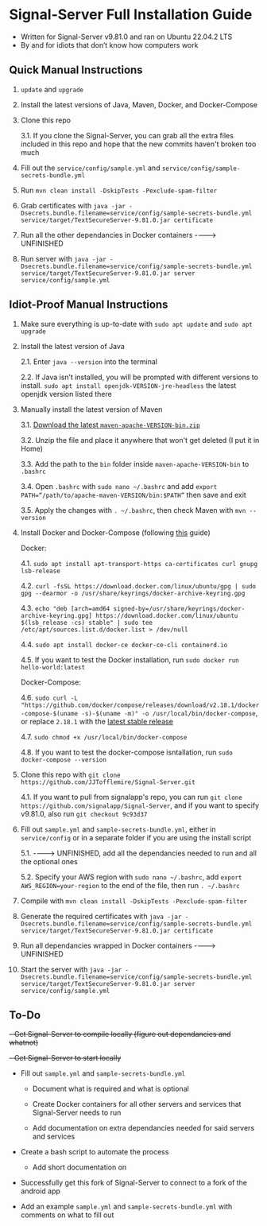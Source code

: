 Signal-Server Full Installation Guide
=================

- Written for Signal-Server v9.81.0 and ran on Ubuntu 22.04.2 LTS
- By and for idiots that don’t know how computers work

Quick Manual Instructions
-----------------

1. `update` and `upgrade`

2. Install the latest versions of Java, Maven, Docker, and Docker-Compose

3. Clone this repo

    3.1. If you clone the Signal-Server, you can grab all the extra files included in this repo and hope that the new commits haven't broken too much

4. Fill out the `service/config/sample.yml` and `service/config/sample-secrets-bundle.yml`

5. Run `mvn clean install -DskipTests -Pexclude-spam-filter`

6. Grab certificates with `java -jar -Dsecrets.bundle.filename=service/config/sample-secrets-bundle.yml service/target/TextSecureServer-9.81.0.jar certificate`

7. Run all the other dependancies in Docker containers ----> UNFINISHED

8. Run server with `java -jar -Dsecrets.bundle.filename=service/config/sample-secrets-bundle.yml service/target/TextSecureServer-9.81.0.jar server service/config/sample.yml`

Idiot-Proof Manual Instructions
-----------------

1. Make sure everything is up-to-date with `sudo apt update` and `sudo apt upgrade`

2. Install the latest version of Java

    2.1. Enter `java --version` into the terminal

    2.2. If Java isn’t installed, you will be prompted with different versions to install. `sudo apt install openjdk-VERSION-jre-headless` the latest openjdk version listed there

3. Manually install the latest version of Maven

    3.1. [Download the latest `maven-apache-VERSION-bin.zip`](https://maven.apache.org/download.cgi?)

    3.2. Unzip the file and place it anywhere that won't get deleted (I put it in Home)

    3.3. Add the path to the `bin` folder inside `maven-apache-VERSION-bin` to `.bashrc`

    3.4. Open `.bashrc` with `sudo nano ~/.bashrc` and add `export PATH=“/path/to/apache-maven-VERSION/bin:$PATH”` then save and exit

    3.5. Apply the changes with `. ~/.bashrc`, then check Maven with `mvn --version`

4. Install Docker and Docker-Compose (following [this](https://www.howtogeek.com/devops/how-to-install-docker-and-docker-compose-on-linux/) guide)

    Docker: 
    
    4.1. `sudo apt install apt-transport-https ca-certificates curl gnupg lsb-release`

    4.2. `curl -fsSL https://download.docker.com/linux/ubuntu/gpg | sudo gpg --dearmor -o /usr/share/keyrings/docker-archive-keyring.gpg`

    4.3. `echo "deb [arch=amd64 signed-by=/usr/share/keyrings/docker-archive-keyring.gpg] https://download.docker.com/linux/ubuntu $(lsb_release -cs) stable" | sudo tee /etc/apt/sources.list.d/docker.list > /dev/null`

    4.4. `sudo apt install docker-ce docker-ce-cli containerd.io`

    4.5. If you want to test the Docker installation, run `sudo docker run hello-world:latest`

    Docker-Compose:
    
    4.6. `sudo curl -L "https://github.com/docker/compose/releases/download/v2.18.1/docker-compose-$(uname -s)-$(uname -m)" -o /usr/local/bin/docker-compose`, or replace `2.18.1` with the [latest stable release](https://github.com/docker/compose/releases)

    4.7. `sudo chmod +x /usr/local/bin/docker-compose`

    4.8. If you want to test the docker-compose isntallation, run `sudo docker-compose --version`

5. Clone this repo with `git clone https://github.com/JJTofflemire/Signal-Server.git`

    4.1. If you want to pull from signalapp's repo, you can run `git clone https://github.com/signalapp/Signal-Server`, and if you want to specify v9.81.0, also run `git checkout 9c93d37`

6. Fill out `sample.yml` and `sample-secrets-bundle.yml`, either in `service/config` or in a separate folder if you are using the install script

    5.1. ----> UNFINISHED, add all the dependancies needed to run and all the optional ones

    5.2. Specify your AWS region with `sudo nano ~/.bashrc`, add `export AWS_REGION=your-region` to the end of the file, then run `. ~/.bashrc`

7. Compile with `mvn clean install -DskipTests -Pexclude-spam-filter`

8. Generate the required certificates with `java -jar -Dsecrets.bundle.filename=service/config/sample-secrets-bundle.yml service/target/TextSecureServer-9.81.0.jar certificate`

9.  Run all dependancies wrapped in Docker containers ----> UNFINISHED

10. Start the server with `java -jar -Dsecrets.bundle.filename=service/config/sample-secrets-bundle.yml service/target/TextSecureServer-9.81.0.jar server service/config/sample.yml`

To-Do
-----------------

~~- Get Signal-Server to compile locally (figure out dependancies and whatnot)~~

~~- Get Signal-Server to start locally~~

- Fill out `sample.yml` and `sample-secrets-bundle.yml`

    - Document what is required and what is optional

    - Create Docker containers for all other servers and services that Signal-Server needs to run

    - Add documentation on extra dependancies needed for said servers and services

- Create a bash script to automate the process

    - Add short documentation on 

- Successfully get this fork of Signal-Server to connect to a fork of the android app

- Add an example `sample.yml` and `sample-secrets-bundle.yml` with comments on what to fill out

